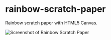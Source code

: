 # rainbow-scratch-paper
Rainbow scratch paper with HTML5 Canvas.

![Screenshot of Rainbow Scratch Paper](https://github.com/cssidy/rainbox-scratch-paper/screenshot.png) 
